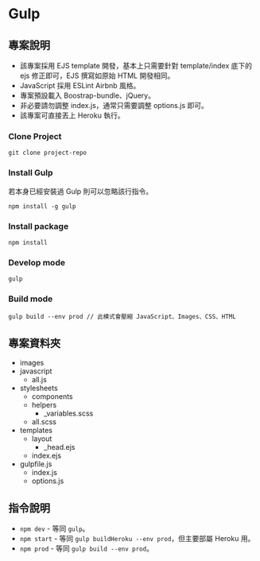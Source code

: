 # Gulp

## 專案說明

- 該專案採用 EJS template 開發，基本上只需要針對 template/index 底下的 ejs 修正即可，EJS 撰寫如原始 HTML 開發相同。
- JavaScript 採用 ESLint Airbnb 風格。
- 專案預設載入 Boostrap-bundle、jQuery。
- 非必要請勿調整 index.js，通常只需要調整 options.js 即可。
- 該專案可直接丟上 Heroku 執行。

### Clone Project

```git
git clone project-repo
```

### Install Gulp

若本身已經安裝過 Gulp 則可以忽略該行指令。

```npm
npm install -g gulp
```

### Install package

```npm
npm install
```

### Develop mode

```gulp
gulp
```

### Build mode

```gulp
gulp build --env prod // 此模式會壓縮 JavaScript、Images、CSS、HTML
```

## 專案資料夾

- images
- javascript
  - all.js
- stylesheets
  - components
  - helpers
    - _variables.scss
  - all.scss
- templates
  - layout
    - _head.ejs
  - index.ejs
- gulpfile.js
  - index.js
  - options.js

## 指令說明

- `npm dev` - 等同 `gulp`。
- `npm start` - 等同 `gulp buildHeroku --env prod`，但主要部屬 Heroku 用。
- `npm prod` - 等同 `gulp build --env prod`。

